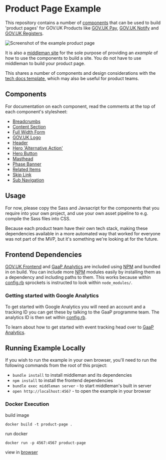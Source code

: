 # Product Page Example

This repository contains a number of [components](#components) that can be used
to build 'product pages' for GOV.UK Products like [GOV.UK Pay], [GOV.UK
Notify] and [GOV.UK Registers].

![Screenshot of the example product page](screenshot.png)

It is also a [middleman site](http://middlemanapp.com/) for the sole purpose of
providing an _example_ of how to use the components to build a site. You do not
have to use middleman to build your product page.

This shares a number of components and design considerations with the [tech docs
template](https://github.com/alphagov/tech-docs-template), which may also be
useful for product teams.


## Components

For documentation on each component, read the comments at the top of each
component's stylesheet:

- [Breadcrumbs](source/stylesheets/modules/_breadcrumbs.scss)
- [Content Section](source/stylesheets/modules/_content-section.scss)
- [Full Width Form](source/stylesheets/modules/_full-width-form.scss)
- [GOV.UK Logo](source/stylesheets/modules/_govuk-logo.scss)
- [Header](source/stylesheets/modules/_header.scss)
- [Hero 'Alternative Action'](source/stylesheets/modules/_hero-alternative-action.scss)
- [Hero Button](source/stylesheets/modules/_hero-button.scss)
- [Masthead](source/stylesheets/modules/_masthead.scss)
- [Phase Banner](source/stylesheets/modules/_phase-banner.scss)
- [Related Items](source/stylesheets/modules/_related-items.scss)
- [Skip Link](source/stylesheets/modules/_skip-link.scss)
- [Sub Navigation](source/stylesheets/modules/_sub-navigation.scss)


## Usage

For now, please copy the Sass and Javsacript for the components that you require
into your own project, and use your own asset pipeline to e.g. compile the Sass
files into CSS.

Because each product team have their own tech stack, making these dependencies
available in a more automated way that worked for everyone was not part of the
MVP, but it's something we're looking at for the future.


## Frontend Dependencies

[GOV.UK Frontend] and [GaaP Analytics] are included using [NPM] and bundled in
on build. You can include more [NPM] modules easily by installing them as a 
dependency and including paths to them. This works because within [config.rb](https://github.com/alphagov/product-page-example/blob/master/config.rb#L64) sprockets is instructed to look within
`node_modules/`.

### Getting started with Google Analytics
To get started with Google Analytics you will need an account and a tracking ID
you can get these by talking to the GaaP programme team. The analytics ID is then
set within [config.rb](https://github.com/alphagov/product-page-example/blob/master/config.rb#L34).

To learn about how to get started with event tracking head over to [GaaP Analytics].

## Running Example Locally

If you wish to run the example in your own browser, you'll need to run the
following commands from the root of this project:

- `bundle install` to install middleman and its dependencies
- `npm install` to install the frontend dependencies
- `bundle exec middleman server` - to start middleman's built in server
- `open http://localhost:4567` - to open the example in your browser


[GOV.UK Pay]: https://www.payments.service.gov.uk/
[GOV.UK Notify]: https://www.notifications.service.gov.uk/
[GOV.UK Registers]: https://registers.cloudapps.digital/

[GOV.UK Frontend]: https://github.com/alphagov/govuk-frontend
[GaaP Analytics]: https://github.com/alphagov/gaap-analytics
[NPM]: https://npmjs.com

### Docker Execution

build image

```shell
docker build -t product-page .
```

run docker

```shell
docker run -p 4567:4567 product-page
```

view in [browser](http://localhost:4567/)
